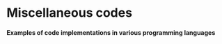 # Miscellaneous codes #

#### Examples of code implementations in various programming languages ####

